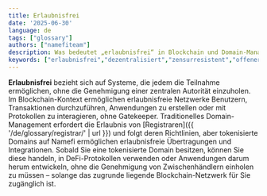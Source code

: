 ```yaml
---
title: Erlaubnisfrei
date: '2025-06-30'
language: de
tags: ["glossary"]
authors: ["namefiteam"]
description: Was bedeutet „erlaubnisfrei“ in Blockchain und Domain-Management?
keywords: ["erlaubnisfrei","dezentralisiert","zensurresistent","offener Zugang","Blockchain"]
---
```


**Erlaubnisfrei** bezieht sich auf Systeme, die jedem die Teilnahme ermöglichen, ohne die Genehmigung einer zentralen Autorität einzuholen. Im Blockchain-Kontext ermöglichen erlaubnisfreie Netzwerke Benutzern, Transaktionen durchzuführen, Anwendungen zu erstellen oder mit Protokollen zu interagieren, ohne Gatekeeper. Traditionelles Domain-Management erfordert die Erlaubnis von [Registraren]({{ '/de/glossary/registrar/' | url }}) und folgt deren Richtlinien, aber tokenisierte Domains auf Namefi ermöglichen erlaubnisfreie Übertragungen und Integrationen. Sobald Sie eine tokenisierte Domain besitzen, können Sie diese handeln, in DeFi-Protokollen verwenden oder Anwendungen darum herum entwickeln, ohne die Genehmigung von Zwischenhändlern einholen zu müssen – solange das zugrunde liegende Blockchain-Netzwerk für Sie zugänglich ist.